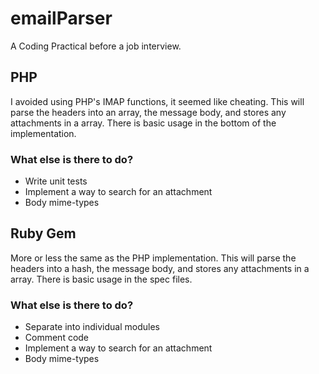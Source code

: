emailParser
===========

A Coding Practical before a job interview.


PHP
---

I avoided using PHP's IMAP functions, it seemed like cheating. This will parse the headers into an array, the message body, and stores any attachments in a array. There is basic usage in the bottom of the implementation.

### What else is there to do?

* Write unit tests
* Implement a way to search for an attachment
* Body mime-types


Ruby Gem
--------

More or less the same as the PHP implementation. This will parse the headers into a hash, the message body, and stores any attachments in a array. There is basic usage in the spec files.

### What else is there to do?

* Separate into individual modules
* Comment code
* Implement a way to search for an attachment
* Body mime-types
